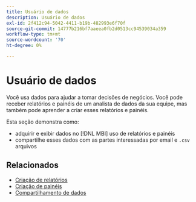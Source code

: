 ```yaml
---
title: Usuário de dados
description: Usuário de dados
exl-id: 2f412c94-5042-4411-b19b-482993e6f70f
source-git-commit: 14777b216bf7aaeea0fb2d0513cc94539034a359
workflow-type: tm+mt
source-wordcount: '70'
ht-degree: 0%

---
```


# Usuário de dados

Você usa dados para ajudar a tomar decisões de negócios. Você pode receber relatórios e painéis de um analista de dados da sua equipe, mas também pode aprender a criar esses relatórios e painéis.

Esta seção demonstra como:
* adquirir e exibir dados no [!DNL MBI] uso de relatórios e painéis
* compartilhe esses dados com as partes interessadas por email e `.csv` arquivos

## Relacionados

* [Criação de relatórios](../mbi/data-user/reports/rpt-fundamentals.md)
* [Criação de painéis](../mbi/data-user/dashboards/ess-dashboards.md)
* [Compartilhamento de dados](../mbi/data-user/export-data/share-data.md)
